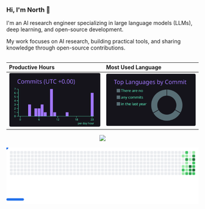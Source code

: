 ### Hi, I'm North 👋

I'm an AI research engineer specializing in large language models (LLMs), deep learning, and open-source development. 

My work focuses on AI research, building practical tools, and sharing knowledge through open-source contributions.  

##

<div align="center">


Productive Hours | Most Used Language
| :--- | :--- |
| [![](profile-summary-card-output/aura/4-productive-time.svg)](...) | [![](profile-summary-card-output/aura/2-most-commit-language.svg)](...) |

</div>

<div align="center">

![](profile-summary-card-output/aura/profile-details.svg)

</div>

<picture>
  <source
    media="(prefers-color-scheme: dark)"
    srcset="images/breakout-dark.svg"
  />
  <source
    media="(prefers-color-scheme: light)"
    srcset="images/breakout-light.svg"
  />
  <img alt="Breakout Game" src="images/breakout-light.svg" />
</picture>
</div>

